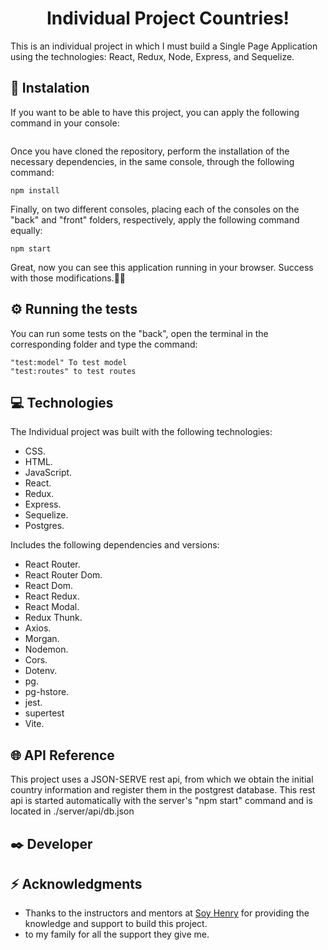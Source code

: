 <h1 align="center">  Individual Project Countries!</h1>
This is an individual project in which I must build a Single Page Application using the technologies: React, Redux, Node, Express, and Sequelize.

<h2 align="left">🔧 Instalation </h2>

If you want to be able to have this project, you can apply the following command in your console: 

```

```

Once you have cloned the repository, perform the installation of the necessary dependencies, in the same console, through the following command:

```
npm install
```
Finally, on two different consoles, placing each of the consoles on the "back" and "front" folders, respectively, apply the following command equally:

```
npm start
```

Great, now you can see this application running in your browser. Success with those modifications.🚀🚀

<h2 align="left">⚙️ Running the tests </h2>

You can run some tests on the "back", open the terminal in the corresponding folder and type the command:

```
"test:model" To test model
"test:routes" to test routes
```


<h2 align="left">💻 Technologies </h2>


The Individual project was built with the following technologies:

- CSS.
- HTML.
- JavaScript.
- React.
- Redux.
- Express.
- Sequelize.
- Postgres.

Includes the following dependencies and versions:

- React Router.
- React Router Dom.
- React Dom.
- React Redux.
- React Modal.
- Redux Thunk.
- Axios.
- Morgan.
- Nodemon.
- Cors.
- Dotenv.
- pg.
- pg-hstore.
- jest.
- supertest
- Vite.


<h2 align="left">🌐 API Reference </h2>

This project uses a JSON-SERVE rest api, from which we obtain the initial country information and register them in the postgrest database. This rest api is started automatically with the server's "npm start" command and is located in ./server/api/db.json

<h2 align="left">✒️ Developer </h2>



<h2 align="left">⚡ Acknowledgments</h2>

- Thanks to the instructors and mentors at [Soy Henry](https://www.soyhenry.com/) for providing the knowledge and support to build this project.
- to my family for all the support they give me.

